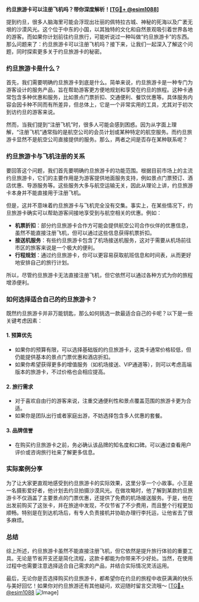 **约旦旅游卡可以注册飞机吗？带你深度解析！[[TG💪+ @esim1088](https://t.me/s/esim1088)]**

提到约旦，很多人脑海里可能会浮现出壮丽的佩特拉古城、神秘的死海以及广袤无垠的沙漠风光。这个位于中东的小国，以其独特的文化和自然景观吸引着世界各地的游客。而如果你计划前往约旦旅行，可能听说过一种叫做“约旦旅游卡”的东西。那么问题来了：约旦旅游卡可以注册飞机吗？接下来，让我们一起深入了解这个问题，同时探索更多关于约旦旅游卡的秘密。

### 约旦旅游卡是什么？

首先，我们需要明确约旦旅游卡到底是什么。简单来说，约旦旅游卡是一种专门为游客设计的服务产品，旨在帮助游客更方便地规划和享受在约旦的旅程。这种卡通常包含多种优惠和服务，比如景点门票折扣、交通便利、餐饮优惠等。具体服务内容会因卡种不同而有所差异，但总体上，它是一个非常实用的工具，尤其对于初次到访约旦的游客来说。

然而，当我们提到“注册飞机”时，很多人可能会感到困惑。因为从字面上理解，“注册飞机”通常指的是航空公司的会员计划或某种特定的航空服务。而约旦旅游卡显然不是航空公司直接提供的服务。那么，两者之间是否存在某种联系呢？

### 约旦旅游卡与飞机注册的关系

要回答这个问题，我们首先要明确约旦旅游卡的功能范围。根据目前市场上的主流约旦旅游卡，它们的主要作用是为游客提供地面服务支持，例如景点门票预订、酒店优惠、导游服务等。这些服务大多与航空运输无关，因此从理论上讲，约旦旅游卡本身并不能直接用于注册飞机。

但是，这并不意味着约旦旅游卡与飞机完全没有交集。事实上，在某些情况下，约旦旅游卡确实可以帮助游客间接地享受到与航空相关的优惠。例如：

- **机票折扣**：部分约旦旅游卡合作方可能会提供航空公司合作伙伴的优惠信息，虽然不能直接注册飞机，但可以通过这些信息获得机票折扣。
- **接送机服务**：有些约旦旅游卡包含了机场接送机服务，这对于需要从机场前往市区的旅客来说是一个极大的便利。
- **行程规划**：通过约旦旅游卡，你可以更容易获取航班信息和时间表，从而更好地安排自己的旅行计划。

所以，尽管约旦旅游卡无法直接注册飞机，但它依然可以通过各种方式为你的旅程增添便利。

### 如何选择适合自己的约旦旅游卡？

既然约旦旅游卡并非万能钥匙，那么如何挑选一款最适合自己的卡呢？以下是一些关键考虑因素：

#### 1. **预算优先**
   - 如果你的预算有限，可以选择基础版的约旦旅游卡，这类卡通常价格较低，但仍能提供基本的景点门票优惠和酒店折扣。
   - 如果你希望获得更多的增值服务（如机场接送、VIP通道等），则可以考虑高端版本的旅游卡，不过价格也会相应提高。

#### 2. **旅行需求**
   - 对于喜欢自由行的游客来说，注重交通便利性和景点覆盖范围的旅游卡更为合适。
   - 如果你是团队出行或者家庭出游，不妨选择包含多人优惠的套餐。

#### 3. **品牌信誉**
   - 在购买约旦旅游卡之前，务必确认该品牌的知名度和口碑。可以通过查看用户评价或咨询旅行社来了解更多信息。

### 实际案例分享

为了让大家更直观地感受到约旦旅游卡的实际效果，这里分享一个小故事。小王是一名摄影爱好者，他计划去约旦拍摄沙漠风光。在做攻略时，他了解到某款约旦旅游卡不仅涵盖了主要景点的门票优惠，还提供了免费的机场接送服务。于是，他在出发前购买了这张卡，并在旅途中发现，不仅节省了不少费用，而且整个行程更加顺畅。特别是在到达机场后，有专人负责接机并协助办理行李托运，让他省去了很多麻烦。

### 总结

综上所述，约旦旅游卡虽然不能直接注册飞机，但它依然是提升旅行体验的重要工具。无论是节省开支还是简化流程，这款卡都能为你带来不少好处。当然，在使用过程中也需要注意选择适合自己需求的产品，并结合实际情况灵活运用。

最后，无论你是否选择购买约旦旅游卡，都希望你在约旦的旅程中收获满满的快乐与美好回忆！如果你对约旦旅游还有其他疑问，欢迎随时留言交流哦～ [[TG💪+ @esim1088](https://t.me/s/esim1088) ![Image](https://i.postimg.cc/4NQfJmqS/Snipaste-2025-05-13-00-14-12.png)]